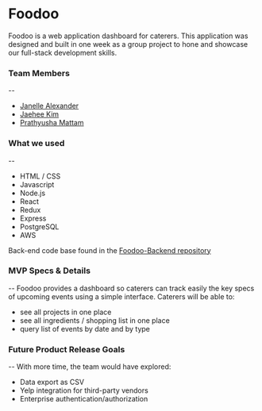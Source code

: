 # Foodoo

Foodoo is a web application dashboard for caterers. This application was designed and built in one week as a group project to hone and showcase our full-stack development skills.

### Team Members
--
  * [Janelle Alexander](https://github.com/janelleany)
  * [Jaehee Kim](https://github.com/jaeheekim051510)
  * [Prathyusha Mattam](https://github.com/pmattam)

### What we used
--
  * HTML / CSS
  * Javascript
  * Node.js
  * React
  * Redux
  * Express
  * PostgreSQL
  * AWS
  
Back-end code base found in the [Foodoo-Backend repository](https://github.com/pmattam/Foodoo-Backend)

### MVP Specs & Details
--
Foodoo provides a dashboard so caterers can track easily the key specs of upcoming events using a simple interface.
Caterers will be able to:
  * see all projects in one place
  * see all ingredients / shopping list in one place
  * query list of events by date and by type

### Future Product Release Goals
--
With more time, the team would have explored:
  * Data export as CSV
  * Yelp integration for third-party vendors
  * Enterprise authentication/authorization
